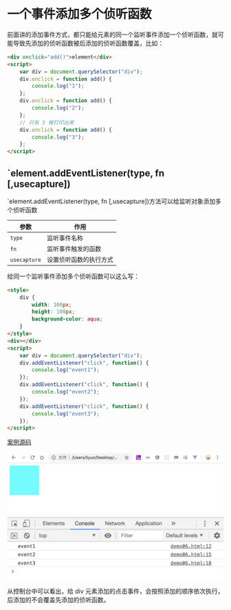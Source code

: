 # 一个事件添加多个侦听函数

前面讲的添加事件方式，都只能给元素的同一个监听事件添加一个侦听函数，就可能导致先添加的侦听函数被后添加的侦听函数覆盖，比如：

```html
<div onclick="add()">element</div>
<script>
    var div = document.querySelector("div");
    div.onclick = function add() {
        console.log("1");
    };
    div.onclick = function add() {
        console.log("2");
    };
    // 只有 3 被打印出来
    div.onclick = function add() {
        console.log("3");
    };
</script>
```

## `element.addEventListener(type, fn [,usecapture])

`element.addEventListener(type, fn [,usecapture])方法可以给监听对象添加多个侦听函数

| 参数         | 作用                   |
| ------------ | ---------------------- |
| `type`       | 监听事件名称           |
| `fn`         | 监听事件触发的函数     |
| `usecapture` | 设置侦听函数的执行方式 |

给同一个监听事件添加多个侦听函数可以这么写：

```html
<style>
    div {
        width: 100px;
        height: 100px;
        background-color: aqua;
    }
</style>
<div></div>
<script>
    var div = document.querySelector("div");
    div.addEventListener("click", function() {
        console.log("event1");
    });
    div.addEventListener("click", function() {
        console.log("event2");
    });
    div.addEventListener("click", function() {
        console.log("event3");
    });
</script>
```

[案例源码](./demo/demo01.html)

![](./images/01.png)

从控制台中可以看出，给 div 元素添加的点击事件，会按照添加的顺序依次执行，后添加的不会覆盖先添加的侦听函数。
